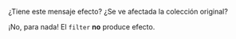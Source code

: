 ¿Tiene este mensaje efecto? ¿Se ve afectada la colección original?

¡No, para nada! El `filter` **no** produce efecto. 